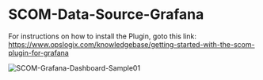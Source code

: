 # SCOM-Data-Source-Grafana
For instructions on how to install the Plugin, goto this link: https://www.opslogix.com/knowledgebase/getting-started-with-the-scom-plugin-for-grafana


![SCOM-Grafana-Dashboard-Sample01](https://github.com/user-attachments/assets/b53557c9-0766-41c2-bc46-2bb0d6c3ec96)
